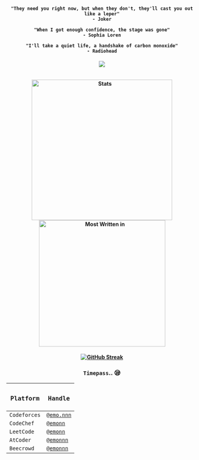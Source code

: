 <h4 align="center">

  ```  
"They need you right now, but when they don't, they'll cast you out like a leper"
- Joker
  ```
```  
"When I got enough confidence, the stage was gone"
- Sophia Loren
  ```
```
"I'll take a quiet life, a handshake of carbon monoxide"
- Radiohead
```

</h4>
<h6 align="center">
  
  ![](https://komarev.com/ghpvc/?username=emonislive&abbreviated=true&label=Profile+Visited&color=blueviolet&style=for-the-badge) 

</h6>

<div>
<h4 align="center"> 
  <img alt="Stats" align="center" width="370" src="https://github-readme-stats.vercel.app/api?username=emonislive&show_icons=true&theme=tokyonight&hide_border=true"/>
  <img alt="Most Written in" align="center" width="333" src="https://github-readme-stats.vercel.app/api/top-langs/?username=emonislive&layout=compact&theme=tokyonight&hide_border=true"/>
</h4>
</div>
<div>
  <h4 align="center"> 
    
  <a href="https://git.io/streak-stats"><img src="https://streak-stats.demolab.com?user=emonislive&theme=tokyonight&hide_border=true&date_format=M%20j%5B%2C%20Y%5D&currStreakLabel=FF0FF8&ring=EB0087&fire=EB0000" alt="GitHub Streak" /></a>
  </h4>
</div>

  
<div align="center">

### <b>`Timepass`..<b> :sleepy:

| <h3> `Platform` </h3>  | <h3> `Handle` </h3>                                                                   |
| -------------------- | ----------------------------------------------------------------------------------- |
| `Codeforces`         | <a href="https://codeforces.com/profile/emo.nnn" target="_blank">`@emo.nnn`</a>       |
| `CodeChef`           | <a href="https://www.codechef.com/users/emonn" target="_blank">`@emonn`</a>           |
| `LeetCode`           | <a href="https://leetcode.com/u/emonn/">`@emonn`</a>                                  |
| `AtCoder`            | <a href="https://atcoder.jp/users/emonnn" target="_blank">`@emonnn`</a>               |
| `Beecrowd`           | <a href="https://judge.beecrowd.com/en/profile/686375" target="_blank">`@emonnn` </a> |
  
</div>
